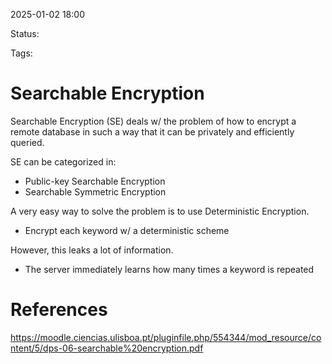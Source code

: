 2025-01-02 18:00

Status: 

Tags: 

# Searchable Encryption

Searchable Encryption (SE) deals w/ the problem of how to encrypt a remote database in such a way that it can be privately and efficiently queried.

SE can be categorized in:
- Public-key Searchable Encryption
- Searchable Symmetric Encryption

A very easy way to solve the problem is to use Deterministic Encryption.
- Encrypt each keyword w/ a deterministic scheme

However, this leaks a lot of information.
- The server immediately learns how many times a keyword is repeated

# References

https://moodle.ciencias.ulisboa.pt/pluginfile.php/554344/mod_resource/content/5/dps-06-searchable%20encryption.pdf